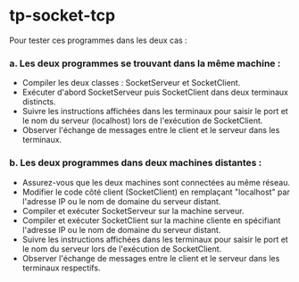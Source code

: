 # tp-socket-tcp

Pour tester ces programmes dans les deux cas :

### a. Les deux programmes se trouvant dans la même machine :

- Compiler les deux classes : SocketServeur et SocketClient.
- Exécuter d'abord SocketServeur puis SocketClient dans deux terminaux distincts.
- Suivre les instructions affichées dans les terminaux pour saisir le port et le nom du serveur (localhost) lors de l'exécution de SocketClient.
- Observer l'échange de messages entre le client et le serveur dans les terminaux.
### b. Les deux programmes dans deux machines distantes :

- Assurez-vous que les deux machines sont connectées au même réseau.
- Modifier le code côté client (SocketClient) en remplaçant "localhost" par l'adresse IP ou le nom de domaine du serveur distant.
- Compiler et exécuter SocketServeur sur la machine serveur.
- Compiler et exécuter SocketClient sur la machine cliente en spécifiant l'adresse IP ou le nom de domaine du serveur distant.
- Suivre les instructions affichées dans les terminaux pour saisir le port et le nom du serveur lors de l'exécution de SocketClient.
- Observer l'échange de messages entre le client et le serveur dans les terminaux respectifs.